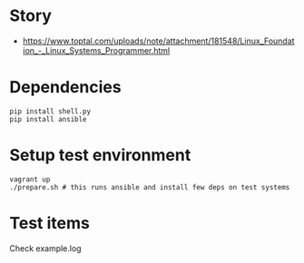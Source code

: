# Story

* https://www.toptal.com/uploads/note/attachment/181548/Linux_Foundation_-_Linux_Systems_Programmer.html

# Dependencies

```
pip install shell.py
pip install ansible
```

# Setup test environment

```
vagrant up
./prepare.sh # this runs ansible and install few deps on test systems
```

# Test items
Check example.log

